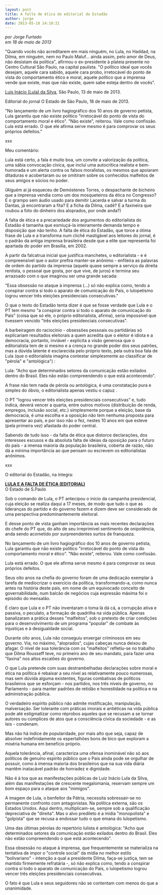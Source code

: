 ```yaml
---
layout: post
title: A falta de ética do editorial do Estadão
author: jorge
date: 2013-05-18 14:10:21
---
```

*por Jorge Furtado*\
*em 18 de maio de 2013*

"Quando vocês não acreditarem em mais ninguém, no Lula, no Haddad, na Dilma, em ninguém, nem no Paulo Maluf... ainda assim, pelo amor de Deus, não desistam da política", afirmou o ex-presidente à plateia presente no Centro Cultural São Paulo, na capital paulista. "O político ideal que vocês desejam, aquele cara sabido, aquele cara probo, irretocável do ponto de vista do comportamento ético e moral, aquele político que a imprensa vende que existe, mas que não existe, quem sabe esteja dentro de vocês".

[Luis Inácio (Lula) da Silva](http://www.estadao.com.br/noticias/nacional,nao-existe-politico-irretocavel-diz-lula,1031462,0.htm), São Paulo, 13 de maio de 2013.

Editorial do jornal O Estado de São Paulo, 18 de maio de 2013.

"No lançamento de um livro hagiográfico dos 10 anos de governo petista, Lula garantiu que não existe político "irretocável do ponto de vista do comportamento moral e ético". "Não existe", reiterou. Vale como confissão. Lula está errado. O que ele afirma serve mesmo é para comprovar os seus próprios defeitos."

xxx

Meu comentário:

Lula está certo, a fala é muito boa, um convite a valorização da política, uma sábia convocação cívica, que inclui uma autocrítica realista e bem-humorada e um alerta contra os falsos moralistas, os mesmos que apoiaram ditaduras e acobertaram ou se omitiram sobre os conhecidos malfeitos de seus amigos e sócios no poder.

(Alguém aí já esqueceu de Demóstenes Torres, o despachante de bicheiro que a imprensa vendia como um dos mosqueteiros da ética no Congresso? E o grampo sem áudio usado para demitir Lacerda e salvar a turma do Dantas, já encontraram a fita? E a ficha da Dilma, cadê? E a faxineira que roubou a foto do dinheiro dos aloprados, por onde anda?)

A falta de ética e a precariedade dos argumentos do editorialista do Estadão é tamanha que esmiuçá-la inteiramente demanda tempo e disposição que não tenho. A falta de ética do Estadão, que torce a ótima frase de Lula e a transforma num clichê mastigável aos leitores do jornal, é o padrão da antiga imprensa brasileira desde que a elite que representa foi apartada do poder em Brasília, em 2002.

A partir da falcatrua inicial que justifica manchetes, o editorialista - e é compreensível que o autor prefira manter-se anônimo - enfileira as palavras de ordem do partido da imprensa (aquele quase sempre a serviço da direita rentista, o pessoal que gosta, por que vive, de juros) e termina seu arrazoado com o que imaginou ser uma grande sacada:

"Essa obsessão no ataque à imprensa (...) só não explica como, tendo a conspirar contra si todo o aparato de comunicação do País, o lulopetismo logrou vencer três eleições presidenciais consecutivas."

O que o texto do Estadão tenta dizer é que se fosse verdade que Lula e o PT tem mesmo "a conspirar contra si todo o aparato de comunicação do País" (coisa que só ele, o próprio editorialista, afirma), seria impossível que tivessem vencido "três eleições presidenciais consecutivas".

A barbeiragem do raciocínio - obsessões pessoais ou partidárias só explicariam resultados eleitorais a quem acredita que o eleitor é idiota e a democracia, portanto, inviável - explicita a visão generosa que o editorialista tem de si mesmo e a crença no grande poder dos seus patrões, mas a dúvida latente é esclarecida pelo próprio texto, pela outra boa fala de Lula (que o editorialista imagina contestar simplesmente ao classificar de "pérola" e "antológica") :

Lula: "Acho que determinados setores da comunicação estão exilados dentro do Brasil. Eles não estão compreendendo o que está acontecendo".

A frase não tem nada de pérola ou antológica, é uma constatação pura e simples do óbvio, o editorialista apenas vestiu o capuz .

O PT "logrou vencer três eleições presidenciais consecutivas" e, tudo indica, deverá vencer a quarta, entre outros motivos (distribuição de renda, empregos, inclusão social, etc.) simplesmente porque a eleição, base da democracia, é uma escolha e a oposição não tem nenhuma proposta para apresentar ao país, e por isso não o fez, nestes 10 anos em que esteve (pela primeira vez) afastada do poder central.

Sabendo de tudo isso - da falta de ética que distorce declarações, dos interesses escusos e da absoluta falta de ideias da oposição para o futuro do país - a imensa maioria da população brasileira, coberta de razão, não dá a mínima importância ao que pensam ou escrevem os editorialistas anônimos.

xxx

O editorial do Estadão, na íntegra:

**[LULA E A FALTA DE ÉTICA (EDITORIAL)](http://oglobo.globo.com/pais/noblat/posts/2013/05/18/lula-a-falta-de-etica-editorial-497131.asp)**\
O Estado de S.Paulo

Sob o comando de Lula, o PT antecipou o início da campanha presidencial, cuja eleição se realiza daqui a 17 meses, de modo que tudo o que as lideranças do partido e do governo fazem e dizem deve ser considerado de uma perspectiva predominantemente eleitoral.

E desse ponto de vista ganham importância as mais recentes declarações do chefe do PT que, do alto de seu irreprimível sentimento de onipotência, anda sendo acometido por surpreendentes surtos de franqueza.

No lançamento de um livro hagiográfico dos 10 anos de governo petista, Lula garantiu que não existe político "irretocável do ponto de vista do comportamento moral e ético". "Não existe", reiterou. Vale como confissão.

Lula está errado. O que ele afirma serve mesmo é para comprovar os seus próprios defeitos.

Seus oito anos na chefia do governo foram de uma dedicação exemplar à tarefa de mediocrizar o exercício da política, transformando-a, como nunca antes na história deste país, em nome de um equivocado conceito de governabilidade, num balcão de negócios cuja expressão máxima foi o episódio do mensalão.

É claro que Lula e o PT não inventaram o toma lá dá cá, a corrupção ativa e passiva, o peculato, a formação de quadrilha na vida pública. Apenas banalizaram a prática desses "malfeitos", sob o pretexto de criar condições para o desenvolvimento de um programa "popular" de combate às injustiças e à desigualdade social.

Durante oito anos, Lula não conseguiu enxergar criminosos em seu governo. Via, no máximo, "aloprados", cujas cabeças nunca deixou de afagar. O nível de sua tolerância com os "malfeitos" refletiu-se no trabalho que Dilma Rousseff teve, no primeiro ano de seu mandato, para fazer uma "faxina" nos altos escalões do governo.

O que Lula pretende com suas destrambelhadas declarações sobre moral e ética na política é rebaixar a seu nível as relativamente pouco numerosas, mas sem dúvida alguma existentes, figuras combativas de políticos brasileiros que se esforçam - nos partidos, nos três níveis de governo, no Parlamento - para manter padrões de retidão e honestidade na política e na administração pública.

O verdadeiro espírito público não admite mistificação, manipulação, malversação. Ser tolerante com práticas imorais e antiéticas na vida pública pode até estigmatizar como réprobos aqueles que se recusam a se tornar autores ou cúmplices de atos que a consciência cívica da sociedade - e as leis - condenam.

Mas não há índice de popularidade, por mais alto que seja, capaz de absolver indefinidamente os espertalhões bons de bico que exploram a miséria humana em benefício próprio.

Aquela tolerância, afinal, caracteriza uma ofensa inominável não só aos políticos de genuíno espírito público que o País ainda pode se orgulhar de possuir, como à imensa maioria dos brasileiros que na sua vida diária mantêm inatacável padrão de honradez e dignidade.

Não é à toa que as manifestações públicas de Luiz Inácio Lula da Silva, além das manifestações de crescente megalomania, reservam sempre um bom espaço para o ataque aos "inimigos".

A imagem de Lula, o benfeitor da Pátria, necessita sobressair-se no permanente confronto com antagonistas. Na política externa, são os Estados Unidos. Aqui dentro, multiplicam-se, sempre sob a qualificação depreciativa de "direita". Mas o alvo predileto é a mídia "monopolista" e "golpista" que se recusa a endossar tudo o que emana do lulopetismo.

Uma das últimas pérolas do repertório lulista é antológica: "Acho que determinados setores da comunicação estão exilados dentro do Brasil. Eles não estão compreendendo o que está acontecendo".

Essa obsessão no ataque à imprensa, que frequentemente se materializa na tentativa de impor o "controle social" da mídia no melhor estilo "bolivariano" - intenção a qual a presidente Dilma, faça-se justiça, tem se mantido firmemente refratária -, só não explica como, tendo a conspirar contra si todo o aparato de comunicação do País, o lulopetismo logrou vencer três eleições presidenciais consecutivas.

O fato é que Lula e seus seguidores não se contentam com menos do que a unanimidade.